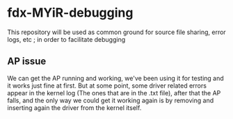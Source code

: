# fdx-MYiR-debugging
This repository will be used as common ground for source file sharing, error logs, etc ; in order to facilitate debugging

## AP issue
We can get the AP running and working, we've been using it for testing and it works just fine at first. But at some point, some driver related errors appear in the kernel log 
(The ones that are in the .txt file), after that the AP falls, and the only way we could get it working again is by removing and inserting again the driver from the kernel itself.
